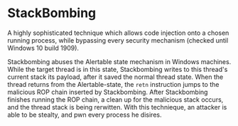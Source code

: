 # StackBombing
A highly sophisticated technique which allows code injection onto a chosen running process, while bypassing every security mechanism (checked until Windows 10 build 1909).

Stackbombing abuses the Alertable state mechanism in Windows machines. While the target thread is in this state, Stackbombing writes to this thread's current stack its payload, after it saved the normal thread state.
When the thread returns from the Alertable-state, the `retn` instruction jumps to the malicious ROP chain inserted by Stackbombing.
After Stackbombing finishes running the ROP chain, a clean up for the malicious stack occurs, and the thread stack is being rerwitten.
With this technieque, an attacker is able to be stealty, and pwn every process he disires.
